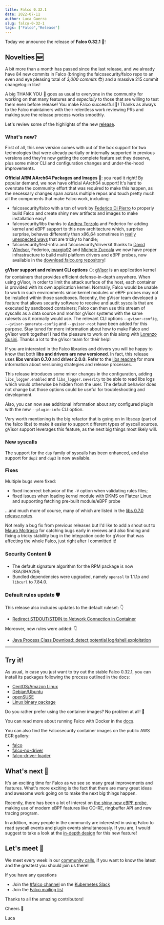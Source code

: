 ```yaml
---
title: Falco 0.32.1
date: 2022-07-11
author: Luca Guerra
slug: falco-0-32-1
tags: ["Falco","Release"]
---
```


Today we announce the release of **Falco 0.32.1** 🦅!

## Novelties 🆕

A bit more than a month has passed since the last release, and we already have 84 new commits in Falco (bringing the falcosecurity/falco repo to an even and eye pleasing total of _3,000 commits_ 😎) and a massive 215 commit changelog in libs!

A big THANK YOU 💖 goes as usual to everyone in the community for working on that many features and _especially_ to those that are willing to test them even before release! You make Falco successful 🦅! Thanks as always to the Falco maintainers with their relentless work reviewing PRs and making sure the release process works smoothly.

Let's review some of the highlights of the new [release](https://github.com/falcosecurity/falco/blob/master/CHANGELOG.md#v0321).

### What's new?

First of all, this new version comes with out of the box support for two technologies that were already partially or internally supported in previous versions and they're now getting the complete feature set they deserve, plus some minor CLI and configuration changes and under-the-hood improvements.

**Official ARM AArch64 Packages and Images** 🚀: you read it right! By popular demand, we now have official AArch64 support! It's hard to overstate the community effort that was required to make this happen, as the necessary changes span across multiple repos and touch pretty much all the components that make Falco work, including:
* falcosecurity/falco with a ton of work by [Federico Di Pierro](https://github.com/FedeDP) to properly build Falco and create shiny new artifacts and images to make installation easy!
* falcosecurity/libs thanks to [Andrea Terzolo](https://github.com/Andreagit97) and Federico for adding kernel and eBPF support to this new architecture which, surprise surprise, behaves differently than x86_64 sometimes in [really unexpected ways](https://github.com/falcosecurity/libs/pull/416) that are tricky to handle;
* falcosecurity/test-infra and falcosecurity/driverkit thanks to [David Windsor](https://github.com/dwindsor), Federico, [maxgio92](https://github.com/maxgio92) and [Michele Zuccala](https://github.com/zuc) we now have proper infrastructure to build multi platform drivers and eBPF probes, now available in the [download.falco.org repository](https://download.falco.org/?prefix=driver/2.0.0%2Bdriver/)!

**gVisor support and relevant CLI options** 🌕: [gVisor](https://gvisor.dev/) is an application kernel for containers that provides efficient defense-in-depth anywhere. When using gVisor, in order to limit the attack surface of the host, each container is provided with its own application kernel. Normally, Falco would be unable to work in such environments since kernel modules or eBPF probes may not be installed within those sandboxes. Recently, the gVisor team developed a feature that allows security software to receive and audit syscalls that are executed by sandboxed containers; Falco can then use this stream of syscalls as a data source and monitor gVisor systems with the same rulesets as it normally would use. The relevant CLI options `--gvisor-config`, `--gvisor-generate-config` and `--gvisor-root` have been added for this purpose. Stay tuned for more information about how to make Falco and gVisor work together! I had the pleasure to work on this along with [Lorenzo Susini](https://github.com/loresuso). Thanks a lot to the gVisor team for their help!

If you are interested in the Falco libraries and drivers you will be happy to know that both **libs and drivers are now versioned**. In fact, this release uses **libs version 0.7.0** and **driver 2.0.0**. Refer to the [libs readme](https://github.com/falcosecurity/libs#versioning) for more information about versioning strategies and release processes.

This release introduces some minor changes in the configuration, adding `libs_logger.enabled` and `libs_logger.severity` to be able to read libs logs which would otherwise be hidden from the user. The default behavior does not change but those options could be useful for troubleshooting and development.

Also, you can now see additional information about any configured plugin with the new `--plugin-info` CLI option.

Very worth mentioning is the big refactor that is going on in libscap (part of the falco libs) to make it easier to support different types of syscall sources. gVisor support leverages this feature, as the next big things most likely will.

### New syscalls

The support for the `dup` family of syscalls has been enhanced, and also support for `dup2` and `dup3` is now available.

### Fixes

Multiple bugs were fixed:

* fixed incorrect behavior of the `-V` option when validating rules files;
* fixed issues when loading kernel module with DKMS on Flatcar Linux and supporting fetching pre-built module/eBPF probe

...and much more of course, many of which are listed in the [libs 0.7.0 release notes](https://github.com/falcosecurity/libs/releases/tag/0.7.0).

Not really a bug fix from previous releases but I'd like to add a shout out to [Mauro Moltrasio](https://github.com/Molter73) for catching bugs early in reviews and also finding and fixing a tricky stability bug in the integration code for gVisor that was affecting the whole Falco, just right after I committed it!

### Security Content 🔒

* The default signature algorithm for the RPM package is now RSA/SHA256;
* Bundled dependencies were upgraded, namely `openssl` to 1.1.1p and `libcurl` to 7.84.0.

### Default rules update 🛡️

This release also includes updates to the default ruleset: 👇
* [Redirect STDOUT/STDIN to Network Connection in Container](https://github.com/falcosecurity/falco/pull/2092)

Moreover, new rules were added: 👇
* [Java Process Class Download: detect potential log4shell exploitation](https://github.com/falcosecurity/falco/pull/2041)

---

## Try it!

As usual, in case you just want to try out the stable Falco 0.32.1, you can install its packages following the process outlined in the docs:

- [CentOS/Amazon Linux](https://falco.org/docs/getting-started/installation/#centos-rhel)
- [Debian/Ubuntu](https://falco.org/docs/getting-started/installation/#debian)
- [openSUSE](https://falco.org/docs/getting-started/installation/#suse)
- [Linux binary package](https://falco.org/docs/getting-started/installation/#linux-binary)

Do you rather prefer using the container images? No problem at all! 🐳

You can read more about running Falco with Docker in the [docs](https://falco.org/docs/getting-started/running/#docker).

You can also find the Falcosecurity container images on the public AWS ECR gallery:

- [falco](https://gallery.ecr.aws/falcosecurity/falco)
- [falco-no-driver](https://gallery.ecr.aws/falcosecurity/falco-no-driver)
- [falco-driver-loader](https://gallery.ecr.aws/falcosecurity/falco-driver-loader)

## What's next 🔮

It's an exciting time for Falco as we see so many great improvements and features. What's more exciting is the fact that there are many great ideas and awesome work going on to make the next big things happen.

Recently, there has been a lot of interest on [the shiny new eBPF probe](https://github.com/falcosecurity/libs/pull/268), making use of modern eBPF features like CO-RE, ringbuffer API and new tracing program.

In addition, many people in the community are interested in using Falco to read syscall events and plugin events simultaneously. If you are, I would suggest to take a look at the [in-depth design](https://github.com/falcosecurity/falco/issues/2074) for this new feature!

## Let's meet 🤝

We meet every week in our [community calls](https://github.com/falcosecurity/community),
if you want to know the latest and the greatest you should join us there!

If you have any questions

- Join the [#falco channel](https://kubernetes.slack.com/messages/falco) on the [Kubernetes Slack](https://slack.k8s.io)
- Join the [Falco mailing list](https://lists.cncf.io/g/cncf-falco-dev)

Thanks to all the amazing contributors!

Cheers 🎊

Luca
